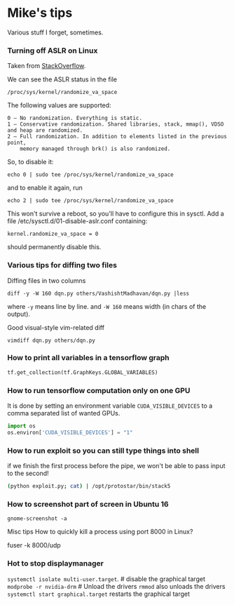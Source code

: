# Mike's tips
Various stuff I forget, sometimes.


### Turning off ASLR on Linux
Taken from [StackOverflow](http://askubuntu.com/questions/318315/how-can-i-temporarily-disable-aslr-address-space-layout-randomization).

We can see the ASLR status in the file
```
/proc/sys/kernel/randomize_va_space
```

The following values are supported:

```
0 – No randomization. Everything is static.
1 – Conservative randomization. Shared libraries, stack, mmap(), VDSO and heap are randomized.
2 – Full randomization. In addition to elements listed in the previous point,
    memory managed through brk() is also randomized.
```

So, to disable it:

```
echo 0 | sudo tee /proc/sys/kernel/randomize_va_space
```

and to enable it again, run

```
echo 2 | sudo tee /proc/sys/kernel/randomize_va_space
```

This won't survive a reboot, so you'll have to configure this in sysctl.
Add a file /etc/sysctl.d/01-disable-aslr.conf containing:

```
kernel.randomize_va_space = 0
```
should permanently disable this.


### Various tips for diffing two files

Diffing files in two columns
```
diff -y -W 160 dqn.py others/VashishtMadhavan/dqn.py |less
```
where `-y` means line by line.
and `-W 160` means width (in chars of the output).

Good visual-style vim-related diff
```
vimdiff dqn.py others/dqn.py
```

### How to print all variables in a tensorflow graph

```python
tf.get_collection(tf.GraphKeys.GLOBAL_VARIABLES)
```


### How to run tensorflow computation only on one GPU

It is done by setting an environment variable `CUDA_VISIBLE_DEVICES` to a comma separated list of wanted GPUs.


```python
import os
os.environ['CUDA_VISIBLE_DEVICES'] = "1"
```

### How to run exploit so you can still type things into shell

if we finish the first process before the pipe, we won't be able to pass input to the second!

```bash
(python exploit.py; cat) | /opt/protostar/bin/stack5 
```


### How to screenshot part of screen in Ubuntu 16

```
gnome-screenshot -a
```


Misc tips
How to quickly kill a process using port 8000 in Linux?

fuser -k 8000/udp



### Hot to stop displaymanager

`systemctl isolate multi-user.target`. # disable the graphical target
`modprobe -r nvidia-drm`     #  Unload the drivers
`rmmod` also unloads the drivers
`systemctl start graphical.target`  restarts the graphical target

